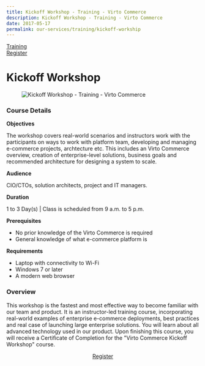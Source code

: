 ```yaml
---
title: Kickoff Workshop - Training - Virto Commerce
description: Kickoff Workshop - Training - Virto Commerce
date: 2017-05-17
permalink: our-services/training/kickoff-workship
---
```

<div class="training">
	<div class="training-head responsive">
		<a class="training-link" href="#">Training</a>
		<div class="training-actions">
			<a href="/contact-us" class="button fill mini">Register</a>
		</div>
	</div>
	<div class="training-body">
		<h1 class="head-title">Kickoff Workshop</h1>
		<div class="responsive">
			<div class="training-inner">
				<div class="col">
					<figure>
						<img alt="Kickoff Workshop - Training - Virto Commerce" src="/assets/images/training/564043186.jpg">
					</figure>
				</div>
				<div class="col">
					<h3>Course Details</h3>
					<p><b>Objectives</b></p>
					<p>The workshop covers real-world scenarios and instructors work with the participants on ways to work with platform team, developing and managing e-commerce projects, archtecture etc. This includes an Virto Commerce overview, creation of enterprise-level solutions, business goals and recommended architecture for designing a system to scale.</p>
					<p><b>Audience</b></p>
					<p>CIO/CTOs, solution architects, project and IT managers.</p>
					<p><b>Duration</b></p>
					<p>1 to 3 Day(s) | Class is scheduled from 9 a.m. to 5 p.m.</p>
					<p><b>Prerequisites</b></p>
					<ul class="list">
						<li>No prior knowledge of the Virto Commerce is required</li>
						<li>General knowledge of what e-commerce platform is</li>
					</ul>
					<p><b>Requirements</b></p>
					<ul class="list">
						<li>Laptop with connectivity to Wi-Fi</li>
						<li>Windows 7 or later</li>
						<li>A modern web browser</li>
					</ul>
				</div>
                <h3>Overview</h3>
                <p style="word-spacing: normal;">This workshop is the fastest and most effective way to become familiar with our team and product. It is an instructor-led training course, incorporating real-world examples of enterprise e-commerce deployments, best practices and real case of launching large enterprise solutions. You will learn about all advanced technology used in our product. Upon finishing this course, you will receive a Certificate of Completion for the "Virto Commerce Kickoff Workshop" course.</p>
                <div style="text-align: center;">
                    <a href="/contact-us" class="button fill" style="width: 200px;">Register</a>
                </div>
			</div>
		</div>
	</div>
</div>